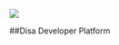 ![](https://camo.githubusercontent.com/c39352fd221e4b3ff45810311cb8848b10fad1d8/687474703a2f2f7333302e706f7374696d672e6f72672f7365373777673062352f646973615f6465765f62616e6e65722e706e67)

##Disa Developer Platform